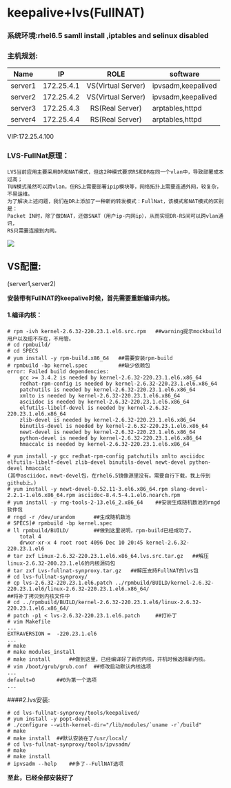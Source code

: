 # keepalive+lvs(FullNAT)

### 系统环境:**rhel6.5 samll install ,iptables and selinux disabled**
### 主机规划:

Name | IP | ROLE |software
-| :-: |:-:|-
server1 | 172.25.4.1 | VS(Virtual Server) | ipvsadm,keepalived  
server2 | 172.25.4.2 | VS(Virtual Server) | ipvsadm,keepalived
server3 | 172.25.4.3 | RS(Real Server) | arptables,httpd
server4 | 172.25.4.4 | RS(Real Server) | arptables,httpd

VIP:172.25.4.100


### LVS-FullNat原理：

    LVS当前应用主要采用DR和NAT模式，但这2种模式要求RS和DR在同一个vlan中，导致部署成本过高；
    TUN模式虽然可以跨vlan，但RS上需要部署ipip模块等，网络拓扑上需要连通外网，较复杂，不易运维。
    为了解决上述问题，我们在DR上添加了一种新的转发模式：FullNat，该模式和NAT模式的区别是：
    Packet IN时，除了做DNAT，还做SNAT（用户ip-内网ip），从而实现DR-RS间可以跨vlan通讯，
    RS只需要连接到内网。
![](http://mdpicture-1253499256.file.myqcloud.com/Screenshot%20from%202017-12-10%2020-07-52.png)


## VS配置:
(server1,server2)

**安装带有FullNAT的keepalive时候，首先需要重新编译内核。**
#### 1.编译内核：

    # rpm -ivh kernel-2.6.32-220.23.1.el6.src.rpm   ##warning提示mockbuild用户以及组不存在，不用管。
    # cd rpmbuild/
    # cd SPECS
    # yum install -y rpm-build.x86_64   ##需要安装rpm-build
    # rpmbuild -bp kernel.spec          ##缺少依赖包
    error: Failed build dependencies:
        gcc >= 3.4.2 is needed by kernel-2.6.32-220.23.1.el6.x86_64
        redhat-rpm-config is needed by kernel-2.6.32-220.23.1.el6.x86_64
        patchutils is needed by kernel-2.6.32-220.23.1.el6.x86_64
        xmlto is needed by kernel-2.6.32-220.23.1.el6.x86_64
        asciidoc is needed by kernel-2.6.32-220.23.1.el6.x86_64
        elfutils-libelf-devel is needed by kernel-2.6.32-220.23.1.el6.x86_64
        zlib-devel is needed by kernel-2.6.32-220.23.1.el6.x86_64
        binutils-devel is needed by kernel-2.6.32-220.23.1.el6.x86_64
        newt-devel is needed by kernel-2.6.32-220.23.1.el6.x86_64
        python-devel is needed by kernel-2.6.32-220.23.1.el6.x86_64
        hmaccalc is needed by kernel-2.6.32-220.23.1.el6.x86_64
 
    # yum install -y gcc redhat-rpm-config patchutils xmlto asciidoc elfutils-libelf-devel zlib-devel binutils-devel newt-devel python-devel hmaccalc
    (其中asciidoc，newt-devel包，在rhel6.5镜像源里没有。需要自行下载，我上传到github上。)
    # yum install -y newt-devel-0.52.11-3.el6.x86_64.rpm slang-devel-2.2.1-1.el6.x86_64.rpm asciidoc-8.4.5-4.1.el6.noarch.rpm
    # yum install -y rng-tools-2-13.el6_2.x86_64    ##安装生成随机数池的rngd软件包
    # rngd -r /dev/urandom      ##生成随机数池
    # SPECS]# rpmbuild -bp kernel.spec      
    # ll rpmbuild/BUILD/        ##做到这里说明，rpm-build已经成功了。
        total 4
        drwxr-xr-x 4 root root 4096 Dec 10 20:45 kernel-2.6.32-220.23.1.el6
    # tar zxf Linux-2.6.32-220.23.1.el6.x86_64.lvs.src.tar.gz   ##解压linux-2.6.32-200.23.1.el6的内核源码包
    # tar zxf Lvs-fullnat-synproxy.tar.gz   ##解压支持FullNAT的lvs包
    # cd lvs-fullnat-synproxy/
    # cp lvs-2.6.32-220.23.1.el6.patch ../rpmbuild/BUILD/kernel-2.6.32-220.23.1.el6/linux-2.6.32-220.23.1.el6.x86_64/
    ##将补丁拷贝到内核文件中
    # cd ../rpmbuild/BUILD/kernel-2.6.32-220.23.1.el6/linux-2.6.32-220.23.1.el6.x86_64/
    # patch -p1 < lvs-2.6.32-220.23.1.el6.patch     ##打补丁
    # vim Makefile
    ...
    EXTRAVERSION =  -220.23.1.el6
    ...
    # make
    # make modules_install
    # make install      ##做到这里，已经编译好了新的内核，开机时候选择新内核。
    # vim /boot/grub/grub.conf  ##修改启动默认内核选项
    ...
    default=0       ##0为第一个选项
    ...

####2.lvs安装:

    # cd lvs-fullnat-synproxy/tools/keepalived/
    # yum install -y popt-devel
    # ./configure --with-kernel-dir="/lib/modules/`uname -r`/build"
    # make
    # make install  ##默认安装在了/usr/local/
    # cd lvs-fullnat-synproxy/tools/ipvsadm/
    # make
    # make install
    # ipvsadm --help    ##多了--FullNAT选项

**至此，已经全部安装好了**
